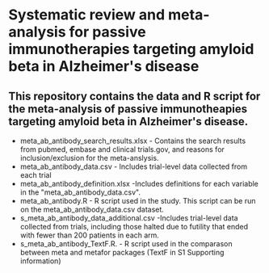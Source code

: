 # **Systematic review and meta-analysis for passive immunotherapies targeting amyloid beta in Alzheimer's disease**

## This repository contains the data and R script for the meta-analysis of passive immunotheapies targeting amyloid beta in Alzheimer's disease.

- meta_ab_antibody_search_results.xlsx   - Contains the search results from pubmed, embase and clinical trials.gov, and reasons for inclusion/exclusion for the meta-anslysis.
- meta_ab_antibody_data.csv  - Includes trial-level data collected from each trial
- meta_ab_antibody_definition.xlsx -Includes definitions for each variable in the "meta_ab_antibody_data.csv". 
- meta_ab_antibody.R   - R script used in the study. This script can be run on the meta_ab_antibody_data.csv dataset.
- s_meta_ab_antibody_data_additional.csv -Includes trial-level data collected from trials, including those halted due to futility that ended with fewer than 200 patients in each arm.
- s_meta_ab_antibody_TextF.R. - R script used in the comparason between meta and metafor packages (TextF in S1 Supporting information)